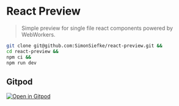 # React Preview

> Simple preview for single file react components powered by WebWorkers.

```sh
git clone git@github.com:SimonSiefke/react-preview.git &&
cd react-preview &&
npm ci &&
npm run dev
```

## Gitpod

[![Open in Gitpod](https://gitpod.io/button/open-in-gitpod.svg)](https://gitpod.io/#https://github.com/SimonSiefke/react-preview)
